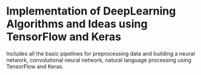 # Implementation of DeepLearning Algorithms and Ideas using TensorFlow and Keras

Includes all the basic pipelines for preprocessing data and building a neural network, convolutional neural network, natural language processing using TensorFlow and Keras.
